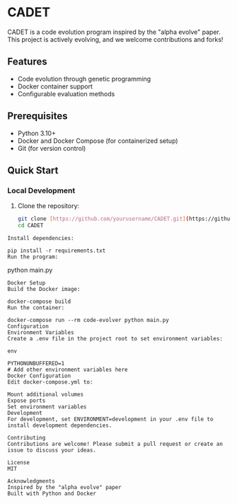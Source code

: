 # CADET

CADET is a code evolution program inspired by the "alpha evolve" paper. This project is actively evolving, and we welcome contributions and forks!

## Features

- Code evolution through genetic programming
- Docker container support
- Configurable evaluation methods

## Prerequisites

- Python 3.10+
- Docker and Docker Compose (for containerized setup)
- Git (for version control)

## Quick Start

### Local Development

1. Clone the repository:
   ```bash
   git clone [https://github.com/yourusername/CADET.git](https://github.com/yourusername/CADET.git)
   cd CADET
```
Install dependencies:

pip install -r requirements.txt
Run the program:
```
python main.py
```
Docker Setup
Build the Docker image:

docker-compose build
Run the container:

docker-compose run --rm code-evolver python main.py
Configuration
Environment Variables
Create a .env file in the project root to set environment variables:

env

PYTHONUNBUFFERED=1
# Add other environment variables here
Docker Configuration
Edit docker-compose.yml to:

Mount additional volumes
Expose ports
Set environment variables
Development
For development, set ENVIRONMENT=development in your .env file to install development dependencies.

Contributing
Contributions are welcome! Please submit a pull request or create an issue to discuss your ideas.

License
MIT

Acknowledgments
Inspired by the "alpha evolve" paper
Built with Python and Docker
